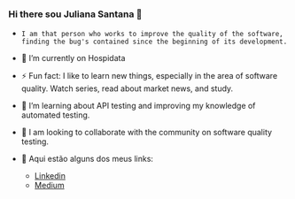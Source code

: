 ### Hi there sou Juliana Santana 👋 

-     I am that person who works to improve the quality of the software, finding the bug's contained since the beginning of its development.

- 🔭 I’m currently on Hospidata

- ⚡ Fun fact: I like to learn new things, especially in the area of ​​software quality. Watch series, read about market news, and study.

- 🌱 I’m learning about API testing and improving my knowledge of automated testing.

- 👯 I am looking to collaborate with the community on software quality testing.




- 🔗 Aqui estão alguns dos meus links:

    -  [Linkedin](https://www.linkedin.com/in/juliana-santana-/)
    -  [Medium](https://medium.com/@julianasantana75)
